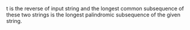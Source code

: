 t is the reverse of input string and the longest common subsequence of these two strings is the longest palindromic subsequence of the given string.